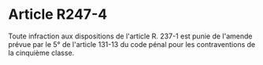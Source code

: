 # Article R247-4

Toute infraction aux dispositions de l'article R.  237-1 est punie de l'amende prévue par le 5° de l'article 131-13 du code pénal pour les contraventions de la cinquième classe.
